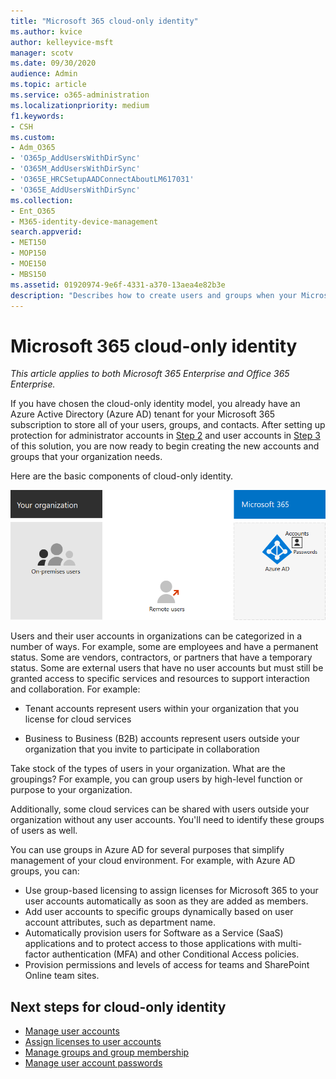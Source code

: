 ```yaml
---
title: "Microsoft 365 cloud-only identity"
ms.author: kvice
author: kelleyvice-msft
manager: scotv
ms.date: 09/30/2020
audience: Admin
ms.topic: article
ms.service: o365-administration
ms.localizationpriority: medium
f1.keywords:
- CSH
ms.custom: 
- Adm_O365
- 'O365p_AddUsersWithDirSync'
- 'O365M_AddUsersWithDirSync'
- 'O365E_HRCSetupAADConnectAboutLM617031'
- 'O365E_AddUsersWithDirSync'
ms.collection:
- Ent_O365
- M365-identity-device-management
search.appverid:
- MET150
- MOP150
- MOE150
- MBS150
ms.assetid: 01920974-9e6f-4331-a370-13aea4e82b3e
description: "Describes how to create users and groups when your Microsoft 365 subscription is using cloud-only identity."
---
```


# Microsoft 365 cloud-only identity

*This article applies to both Microsoft 365 Enterprise and Office 365 Enterprise.*

If you have chosen the cloud-only identity model, you already have an Azure Active Directory (Azure AD) tenant for your Microsoft 365 subscription to store all of your users, groups, and contacts. After setting up protection for administrator accounts in [Step 2](protect-your-global-administrator-accounts.md) and user accounts in [Step 3](microsoft-365-secure-sign-in.md) of this solution, you are now ready to begin creating the new accounts and groups that your organization needs.

Here are the basic components of cloud-only identity.
 
![The basic components of cloud-only identity.](../media/about-microsoft-365-identity/cloud-only-identity.png)

Users and their user accounts in organizations can be categorized in a number of ways. For example, some are employees and have a permanent status. Some are vendors, contractors, or partners that have a temporary status. Some are external users that have no user accounts but must still be granted access to specific services and resources to support interaction and collaboration. For example:

- Tenant accounts represent users within your organization that you license for cloud services

- Business to Business (B2B) accounts represent users outside your organization that you invite to participate in collaboration

Take stock of the types of users in your organization. What are the groupings? For example, you can group users by high-level function or purpose to your organization.

Additionally, some cloud services can be shared with users outside your organization without any user accounts. You'll need to identify these groups of users as well.

You can use groups in Azure AD for several purposes that simplify management of your cloud environment. For example, with Azure AD groups, you can:

- Use group-based licensing to assign licenses for Microsoft 365 to your user accounts automatically as soon as they are added as members.
- Add user accounts to specific groups dynamically based on user account attributes, such as department name.
- Automatically provision users for Software as a Service (SaaS) applications and to protect access to those applications with multi-factor authentication (MFA) and other Conditional Access policies.
- Provision permissions and levels of access for teams and SharePoint Online team sites.

## Next steps for cloud-only identity

- [Manage user accounts](manage-microsoft-365-accounts.md)
- [Assign licenses to user accounts](assign-licenses-to-user-accounts.md)
- [Manage groups and group membership](manage-microsoft-365-groups.md)
- [Manage user account passwords](manage-microsoft-365-passwords.md)

